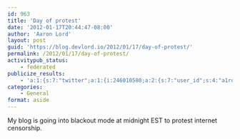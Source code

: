 ```yaml
---
id: 963
title: 'Day of protest'
date: '2012-01-17T20:44:47-08:00'
author: 'Aaron Lord'
layout: post
guid: 'https://blog.devlord.io/2012/01/17/day-of-protest/'
permalink: /2012/01/17/day-of-protest/
activitypub_status:
    - federated
publicize_results:
    - 'a:1:{s:7:"twitter";a:1:{i:246010580;a:2:{s:7:"user_id";s:4:"a1rd";s:7:"post_id";s:18:"159496440450777088";}}}'
categories:
    - General
format: aside
---
```


My blog is going into blackout mode at midnight EST to protest internet censorship.